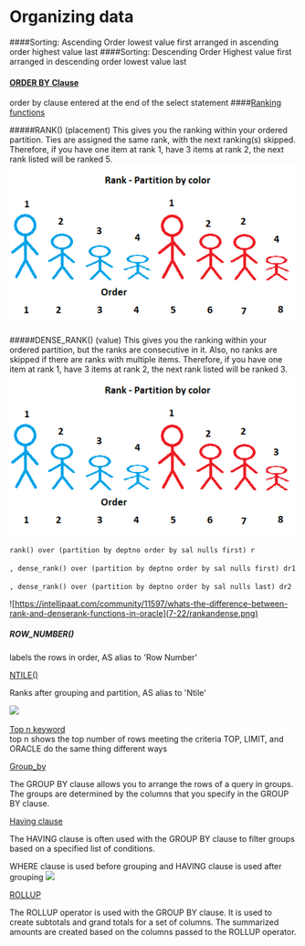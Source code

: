 # Organizing data

####Sorting: Ascending Order
lowest value first 
arranged in ascending order
highest value last
####Sorting: Descending Order
Highest value first
arranged in descending order
lowest value last
#### [ORDER BY Clause](https://www.w3schools.com/sql/sql_orderby.asp )
order by clause entered at the end of the select statement
####[Ranking functions](https://www.sqlservertutorial.net/sql-server-window-functions/sql-server-rank-function/)

#####RANK() (placement) 
This gives you the ranking within your ordered partition. 
Ties are assigned the same rank, with the next ranking(s) skipped. 
Therefore, if you have one item at rank 1, have 3 items at rank 2, the next rank listed will be ranked 5.
![](7-22/Rank.png)

#####DENSE_RANK() (value) 
This gives you the ranking within your ordered partition, but the ranks are consecutive in it. 
Also, no ranks are skipped if there are ranks with multiple items.
Therefore, if you have one item at rank 1, have 3 items at rank 2, the next rank listed will be ranked 3.
![](7-22/Dense_rank.png)

    rank() over (partition by deptno order by sal nulls first) r

    , dense_rank() over (partition by deptno order by sal nulls first) dr1

    , dense_rank() over (partition by deptno order by sal nulls last) dr2
![https://intellipaat.com/community/11597/whats-the-difference-between-rank-and-denserank-functions-in-oracle](7-22/rankandense.png)
##### ROW_NUMBER() 
labels the rows in order, AS alias to 'Row Number'

[NTILE()](https://www.sqlservertutorial.net/sql-server-window-functions/sql-server-ntile-function/:~:text=Introduction%20to%20SQL%20Server%20NTILE,bucket%20number%20starting%20from%20one)

Ranks after grouping and partition, AS alias to 'Ntile'

![](https://cdn.sqlservertutorial.net/wp-content/uploads/SQL-Server-NTILE-Function-with-5-groups.png)

[Top n keyword](https://www.w3schools.com/sql/sql_top.asp)  
top n shows the top number of rows meeting the criteria 
TOP, LIMIT, and ORACLE do the same thing different ways 

[Group_by](https://www.sqlservertutorial.net/sql-server-basics/sql-server-group-by)

The GROUP BY clause allows you to arrange the rows of a query in groups. The groups are determined by the columns that you specify in the GROUP BY clause.

[Having clause](https://www.sqlservertutorial.net/sql-server-basics/sql-server-having/)

The HAVING clause is often used with the GROUP BY clause to filter groups based on a specified list of conditions.

WHERE clause is used before grouping and HAVING clause is used after grouping
![](http://1.bp.blogspot.com/-GB4FY-u2LtA/VV9BZ-Tqu2I/AAAAAAAAAVU/mlM9B6m7ES8/s1600/wh.PNG)

[ROLLUP](https://www.databasejournal.com/features/mssql/using-the-rollup-cube-and-grouping-sets-operators.html)

The ROLLUP operator is used with the GROUP BY clause.  It is used to create subtotals and grand totals for a set of columns.  The summarized amounts are created based on the columns passed to the ROLLUP operator.









